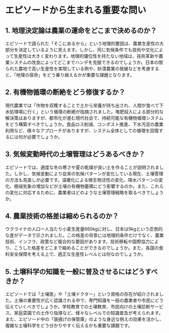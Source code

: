 # エピソードから生まれる重要な問い

## 1. 地理決定論は農業の運命をどこまで決めるのか？

エピソードで語られた「そこにあるから」という地理的要因は、農業生産性の大部分を決定しているように見えます。しかし、同じ気候条件でも技術や文化によって生産性は大きく変わります。地理的優位性を持たない地域は、技術革新や農業システムの改良によってどこまでハンデを克服できるのでしょうか。日本の限られた農地で高い生産性を実現している例や、砂漠農業の発展などを考慮すると、「地理の宿命」をどう乗り越えるかが重要な課題となります。

## 2. 有機物循環の断絶をどう修復するか？

現代農業では「作物を収穫することで土から栄養が持ち出され、人間が食べて下水処理場に行く」という循環の断絶が指摘されました。堆肥投入による部分的な解決策はありますが、都市化が進む現代社会で、持続可能な有機物循環システムをどう構築すべきでしょうか。食品ロス削減、コンポスト推進、下水汚泥の農業利用など、様々なアプローチがありますが、システム全体としての循環を回復するには何が必要でしょうか。

## 3. 気候変動時代の土壌管理はどうあるべきか？

エピソードでは、適度な冬の寒さや夏の乾燥が良い土を作ることが説明されました。しかし、気候変動により従来の気候パターンが変化している現在、土壌管理の方法も見直しが必要です。温暖化による微生物活性の変化、降水パターンの変化、極端気象の増加などが土壌の有機物蓄積にどう影響するのか。また、これらの変化に対応するために、農業者はどのような土壌管理戦略を取るべきでしょうか。

## 4. 農業技術の格差は縮められるのか？

ウクライナの人口一人当たり小麦生産量660kgに対し、日本は9kgという圧倒的な差がデータで示されました。この格差の背景には地理的条件だけでなく、農業技術、インフラ、政策など複合的な要因があります。技術移転や国際協力により、こうした格差をどこまで縮めることができるのでしょうか。また、各国の食料安全保障を考える上で、適正な生産性レベルとは何なのでしょうか。

## 5. 土壌科学の知識を一般に普及させるにはどうすべきか？

エピソードでは「土壌医」や「土壌ドクター」という資格の存在が紹介されました。土壌の重要性が広く認識される中で、専門知識を一般の農業者や市民にどう伝えていくべきでしょうか。学校教育での土壌教育、市民向けの土壌診断サービス、家庭菜園での土作り指導など、様々なレベルでの知識普及が考えられます。また、エピソード中の「唐揚げの保管庫」のような身近な例えの効果を活かし、複雑な土壌科学をどう分かりやすく伝えるかも重要な課題です。